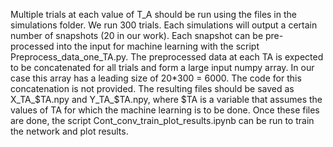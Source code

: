 Multiple trials at each value of T_A should be run using the files in the simulations folder. We run 300 trials.
Each simulations will output a certain number of snapshots (20 in our work).
Each snapshot can be pre-processed into the input for machine learning with the script Preprocess_data_one_TA.py.
The preprocessed data at each TA is expected to be concatenated for all trials and form a large input numpy array. In our case
this array has a leading size of 20*300 = 6000.  The code for this concatenation is not provided. The resulting files should be saved 
as X_TA_$TA.npy and  Y_TA_$TA.npy, where $TA is a variable that assumes the values of TA for which the machine learning is to be done.
Once these files are done, the script Cont_conv_train_plot_results.ipynb can be run to train the network and plot results.
